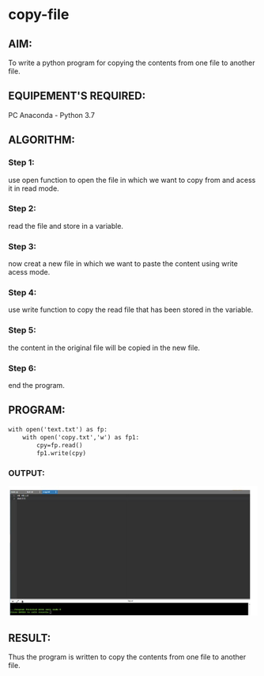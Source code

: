 # copy-file
## AIM:
To write a python program for copying the contents from one file to another file.
## EQUIPEMENT'S REQUIRED: 
PC
Anaconda - Python 3.7
## ALGORITHM: 
### Step 1:
use open function to open the file in which we want to copy from and acess it in read mode.
### Step 2: 
 read the file and store in a variable.
### Step 3: 
now creat a new file in which we want to paste the content using write acess mode.
### Step 4:  
use write function to copy the read file that has been stored in the variable.
### Step 5: 
the content in the original file will be copied in the new file.
### Step 6: 
end the program. 
## PROGRAM:
~~~
with open('text.txt') as fp:
    with open('copy.txt','w') as fp1:
        cpy=fp.read()
        fp1.write(cpy)
~~~
### OUTPUT:
![githublogo](program.jpg)
## RESULT:
Thus the program is written to copy the contents from one file to another file.
